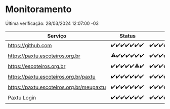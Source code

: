 # Monitoramento

Última verificação: 28/03/2024 12:07:00 -03

|Serviço|Status|Últimas 24h|
|---|---|---|
|https://github.com|<span title="2024-03-21: OK=24">✔️</span><span title="2024-03-22: OK=24">✔️</span><span title="2024-03-23: OK=24">✔️</span><span title="2024-03-24: OK=24">✔️</span><span title="2024-03-25: OK=24">✔️</span><span title="2024-03-26: OK=24">✔️</span><span title="2024-03-27: OK=16">✔️</span>|<span title="27/03/2024 13:09:00 -03 : 200">✔️</span><span title="27/03/2024 14:03:00 -03 : 200">✔️</span><span title="27/03/2024 15:08:00 -03 : 200">✔️</span><span title="27/03/2024 16:03:00 -03 : 200">✔️</span><span title="27/03/2024 17:07:00 -03 : 200">✔️</span><span title="27/03/2024 18:04:00 -03 : 200">✔️</span><span title="27/03/2024 19:07:00 -03 : 200">✔️</span><span title="27/03/2024 20:06:00 -03 : 200">✔️</span><span title="27/03/2024 21:29:00 -03 : 200">✔️</span><span title="27/03/2024 22:39:00 -03 : 200">✔️</span><span title="27/03/2024 23:17:00 -03 : 200">✔️</span><span title="28/03/2024 00:07:00 -03 : 200">✔️</span><span title="28/03/2024 01:07:00 -03 : 200">✔️</span><span title="28/03/2024 02:07:00 -03 : 200">✔️</span><span title="28/03/2024 03:08:00 -03 : 200">✔️</span><span title="28/03/2024 04:05:00 -03 : 200">✔️</span><span title="28/03/2024 05:08:00 -03 : 200">✔️</span><span title="28/03/2024 06:07:00 -03 : 200">✔️</span><span title="28/03/2024 07:06:00 -03 : 200">✔️</span><span title="28/03/2024 08:03:00 -03 : 200">✔️</span><span title="28/03/2024 09:12:00 -03 : 200">✔️</span><span title="28/03/2024 10:06:00 -03 : 200">✔️</span><span title="28/03/2024 11:06:00 -03 : 200">✔️</span><span title="28/03/2024 12:07:00 -03 : 200">✔️</span>|
|https://paxtu.escoteiros.org.br|<span title="2024-03-21: OK=23, Falhas=1">⚠️</span><span title="2024-03-22: OK=24">✔️</span><span title="2024-03-23: OK=24">✔️</span><span title="2024-03-24: OK=24">✔️</span><span title="2024-03-25: OK=24">✔️</span><span title="2024-03-26: OK=24">✔️</span><span title="2024-03-27: OK=16">✔️</span>|<span title="27/03/2024 13:09:00 -03 : 200">✔️</span><span title="27/03/2024 14:03:00 -03 : 200">✔️</span><span title="27/03/2024 15:08:00 -03 : 200">✔️</span><span title="27/03/2024 16:03:00 -03 : 200">✔️</span><span title="27/03/2024 17:07:00 -03 : 200">✔️</span><span title="27/03/2024 18:04:00 -03 : 200">✔️</span><span title="27/03/2024 19:07:00 -03 : 200">✔️</span><span title="27/03/2024 20:06:00 -03 : 200">✔️</span><span title="27/03/2024 21:29:00 -03 : 200">✔️</span><span title="27/03/2024 22:39:00 -03 : 200">✔️</span><span title="27/03/2024 23:17:00 -03 : 200">✔️</span><span title="28/03/2024 00:07:00 -03 : 200">✔️</span><span title="28/03/2024 01:07:00 -03 : 200">✔️</span><span title="28/03/2024 02:07:00 -03 : 200">✔️</span><span title="28/03/2024 03:08:00 -03 : 200">✔️</span><span title="28/03/2024 04:05:00 -03 : 200">✔️</span><span title="28/03/2024 05:08:00 -03 : 200">✔️</span><span title="28/03/2024 06:07:00 -03 : 200">✔️</span><span title="28/03/2024 07:06:00 -03 : 200">✔️</span><span title="28/03/2024 08:03:00 -03 : 200">✔️</span><span title="28/03/2024 09:12:00 -03 : 200">✔️</span><span title="28/03/2024 10:06:00 -03 : 200">✔️</span><span title="28/03/2024 11:06:00 -03 : 200">✔️</span><span title="28/03/2024 12:07:00 -03 : 200">✔️</span>|
|https://escoteiros.org.br|<span title="2024-03-21: OK=24">✔️</span><span title="2024-03-22: OK=24">✔️</span><span title="2024-03-23: OK=24">✔️</span><span title="2024-03-24: OK=24">✔️</span><span title="2024-03-25: OK=24">✔️</span><span title="2024-03-26: OK=23, Falhas=1">⚠️</span><span title="2024-03-27: OK=16">✔️</span>|<span title="27/03/2024 13:09:00 -03 : 200">✔️</span><span title="27/03/2024 14:03:00 -03 : 200">✔️</span><span title="27/03/2024 15:08:00 -03 : 200">✔️</span><span title="27/03/2024 16:03:00 -03 : 200">✔️</span><span title="27/03/2024 17:07:00 -03 : 200">✔️</span><span title="27/03/2024 18:04:00 -03 : 200">✔️</span><span title="27/03/2024 19:07:00 -03 : 200">✔️</span><span title="27/03/2024 20:06:00 -03 : 200">✔️</span><span title="27/03/2024 21:29:00 -03 : 200">✔️</span><span title="27/03/2024 22:39:00 -03 : 200">✔️</span><span title="27/03/2024 23:17:00 -03 : 200">✔️</span><span title="28/03/2024 00:07:00 -03 : 200">✔️</span><span title="28/03/2024 01:07:00 -03 : 200">✔️</span><span title="28/03/2024 02:07:00 -03 : 200">✔️</span><span title="28/03/2024 03:08:00 -03 : 200">✔️</span><span title="28/03/2024 04:05:00 -03 : 200">✔️</span><span title="28/03/2024 05:08:00 -03 : 200">✔️</span><span title="28/03/2024 06:07:00 -03 : 200">✔️</span><span title="28/03/2024 07:06:00 -03 : 200">✔️</span><span title="28/03/2024 08:03:00 -03 : 200">✔️</span><span title="28/03/2024 09:12:00 -03 : 200">✔️</span><span title="28/03/2024 10:06:00 -03 : 200">✔️</span><span title="28/03/2024 11:06:00 -03 : 200">✔️</span><span title="28/03/2024 12:07:00 -03 : 200">✔️</span>|
|https://paxtu.escoteiros.org.br/paxtu|<span title="2024-03-21: OK=24">✔️</span><span title="2024-03-22: OK=24">✔️</span><span title="2024-03-23: OK=24">✔️</span><span title="2024-03-24: OK=24">✔️</span><span title="2024-03-25: OK=24">✔️</span><span title="2024-03-26: OK=24">✔️</span><span title="2024-03-27: OK=16">✔️</span>|<span title="27/03/2024 13:09:00 -03 : 200">✔️</span><span title="27/03/2024 14:03:00 -03 : 200">✔️</span><span title="27/03/2024 15:08:00 -03 : 200">✔️</span><span title="27/03/2024 16:03:00 -03 : 200">✔️</span><span title="27/03/2024 17:07:00 -03 : 200">✔️</span><span title="27/03/2024 18:04:00 -03 : 200">✔️</span><span title="27/03/2024 19:07:00 -03 : 200">✔️</span><span title="27/03/2024 20:06:00 -03 : 200">✔️</span><span title="27/03/2024 21:29:00 -03 : 200">✔️</span><span title="27/03/2024 22:39:00 -03 : 200">✔️</span><span title="27/03/2024 23:17:00 -03 : 200">✔️</span><span title="28/03/2024 00:07:00 -03 : 200">✔️</span><span title="28/03/2024 01:07:00 -03 : 200">✔️</span><span title="28/03/2024 02:07:00 -03 : 200">✔️</span><span title="28/03/2024 03:08:00 -03 : 200">✔️</span><span title="28/03/2024 04:05:00 -03 : 200">✔️</span><span title="28/03/2024 05:08:00 -03 : 200">✔️</span><span title="28/03/2024 06:07:00 -03 : 200">✔️</span><span title="28/03/2024 07:06:00 -03 : 200">✔️</span><span title="28/03/2024 08:03:00 -03 : 200">✔️</span><span title="28/03/2024 09:12:00 -03 : 200">✔️</span><span title="28/03/2024 10:06:00 -03 : 200">✔️</span><span title="28/03/2024 11:06:00 -03 : 200">✔️</span><span title="28/03/2024 12:07:00 -03 : 200">✔️</span>|
|https://paxtu.escoteiros.org.br/meupaxtu|<span title="2024-03-21: OK=24">✔️</span><span title="2024-03-22: OK=24">✔️</span><span title="2024-03-23: OK=24">✔️</span><span title="2024-03-24: OK=24">✔️</span><span title="2024-03-25: OK=24">✔️</span><span title="2024-03-26: OK=24">✔️</span><span title="2024-03-27: OK=16">✔️</span>|<span title="27/03/2024 13:09:00 -03 : 200">✔️</span><span title="27/03/2024 14:03:00 -03 : 200">✔️</span><span title="27/03/2024 15:08:00 -03 : 200">✔️</span><span title="27/03/2024 16:03:00 -03 : 200">✔️</span><span title="27/03/2024 17:07:00 -03 : 200">✔️</span><span title="27/03/2024 18:04:00 -03 : 200">✔️</span><span title="27/03/2024 19:07:00 -03 : 200">✔️</span><span title="27/03/2024 20:06:00 -03 : 200">✔️</span><span title="27/03/2024 21:29:00 -03 : 200">✔️</span><span title="27/03/2024 22:39:00 -03 : 200">✔️</span><span title="27/03/2024 23:17:00 -03 : 200">✔️</span><span title="28/03/2024 00:07:00 -03 : 200">✔️</span><span title="28/03/2024 01:07:00 -03 : 200">✔️</span><span title="28/03/2024 02:07:00 -03 : 200">✔️</span><span title="28/03/2024 03:08:00 -03 : 200">✔️</span><span title="28/03/2024 04:05:00 -03 : 200">✔️</span><span title="28/03/2024 05:08:00 -03 : 200">✔️</span><span title="28/03/2024 06:07:00 -03 : 200">✔️</span><span title="28/03/2024 07:06:00 -03 : 200">✔️</span><span title="28/03/2024 08:03:00 -03 : 200">✔️</span><span title="28/03/2024 09:12:00 -03 : 200">✔️</span><span title="28/03/2024 10:06:00 -03 : 200">✔️</span><span title="28/03/2024 11:06:00 -03 : 200">✔️</span><span title="28/03/2024 12:07:00 -03 : 200">✔️</span>|
|Paxtu Login|<span title="2024-03-21: OK=24">✔️</span><span title="2024-03-22: OK=24">✔️</span><span title="2024-03-23: OK=24">✔️</span><span title="2024-03-24: OK=24">✔️</span><span title="2024-03-25: OK=24">✔️</span><span title="2024-03-26: OK=24">✔️</span><span title="2024-03-27: OK=16">✔️</span>|<span title="27/03/2024 13:09:00 -03 : 200">✔️</span><span title="27/03/2024 14:04:00 -03 : 200">✔️</span><span title="27/03/2024 15:08:00 -03 : 200">✔️</span><span title="27/03/2024 16:03:00 -03 : 200">✔️</span><span title="27/03/2024 17:07:00 -03 : 200">✔️</span><span title="27/03/2024 18:04:00 -03 : 200">✔️</span><span title="27/03/2024 19:07:00 -03 : 200">✔️</span><span title="27/03/2024 20:06:00 -03 : 200">✔️</span><span title="27/03/2024 21:30:00 -03 : 200">✔️</span><span title="27/03/2024 22:39:00 -03 : 200">✔️</span><span title="27/03/2024 23:17:00 -03 : 200">✔️</span><span title="28/03/2024 00:07:00 -03 : 200">✔️</span><span title="28/03/2024 01:07:00 -03 : 200">✔️</span><span title="28/03/2024 02:07:00 -03 : 200">✔️</span><span title="28/03/2024 03:08:00 -03 : 200">✔️</span><span title="28/03/2024 04:05:00 -03 : 200">✔️</span><span title="28/03/2024 05:08:00 -03 : 200">✔️</span><span title="28/03/2024 06:07:00 -03 : 200">✔️</span><span title="28/03/2024 07:06:00 -03 : 200">✔️</span><span title="28/03/2024 08:03:00 -03 : 200">✔️</span><span title="28/03/2024 09:12:00 -03 : 200">✔️</span><span title="28/03/2024 10:06:00 -03 : 200">✔️</span><span title="28/03/2024 11:06:00 -03 : 200">✔️</span><span title="28/03/2024 12:07:00 -03 : 200">✔️</span>|
